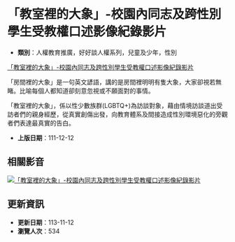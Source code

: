 # 「教室裡的大象」-校園內同志及跨性別學生受教權口述影像紀錄影片

- **類別**：人權教育推廣，好好談人權系列，兒童及少年，性別

[「教室裡的大象」-校園內同志及跨性別學生受教權口述影像紀錄影片](https://www.youtube.com/embed/nV7dbvfA1e8 "觀賞 「教室裡的大象」-校園內同志及跨性別學生受教權口述影像紀錄影片")

「房間裡的大象」是一句英文諺語，講的是房間裡明明有隻大象，大家卻視若無睹。比喻每個人都知道卻刻意忽視或不願面對的事情。

「教室裡的大象」，係以性少數族群(LGBTQ+)為訪談對象，藉由情境訪談道出受訪者們的親身經歷，從真實創傷出發，向教育體系及間接造成性別環境惡化的旁觀者們表達最真實的告白。

- **上版日期**：111-12-12

## 相關影音

[![「教室裡的大象」-校園內同志及跨性別學生受教權口述影像紀錄影片](https://img.youtube.com/vi/nV7dbvfA1e8/0.jpg)](https://www.youtube.com/embed/nV7dbvfA1e8 "點擊前往 [另開新視窗]「教室裡的大象」-校園內同志及跨性別學生受教權口述影像紀錄影片")

## 更新資訊

- **更新日期**：113-11-12
- **瀏覽人次**：534